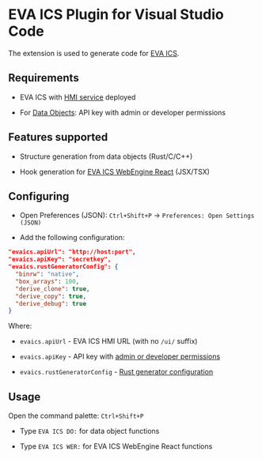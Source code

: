 # EVA ICS Plugin for Visual Studio Code

The extension is used to generate code for [EVA ICS](https://www.eva-ics.com/).

## Requirements

* EVA ICS with [HMI
  service](https://info.bma.ai/en/actual/eva4/svc/eva-hmi.html) deployed

* For [Data Objects](https://info.bma.ai/en/actual/eva4/dobj.html): API key
  with admin or developer permissions

## Features supported

* Structure generation from data objects (Rust/C/C++)

* Hook generation for [EVA ICS WebEngine
  React](https://info.bma.ai/en/actual/eva-webengine-react/index.html)
  (JSX/TSX)

## Configuring

* Open Preferences (JSON): `Ctrl+Shift+P` -> `Preferences: Open Settings (JSON)`

* Add the following configuration:

```json
"evaics.apiUrl": "http://host:port",
"evaics.apiKey": "secretkey",
"evaics.rustGeneratorConfig": {
  "binrw": "native",
  "box_arrays": 100,
  "derive_clone": true,
  "derive_copy": true,
  "derive_debug": true
}
```
Where:

* `evaics.apiUrl` - EVA ICS HMI URL (with no `/ui/` suffix)

* `evaics.apiKey` - API key with [admin or developer
  permissions](https://info.bma.ai/en/actual/eva4/aaa.html#access-control-list)

* `evaics.rustGeneratorConfig` - [Rust generator
  configuration](https://info.bma.ai/en/actual/eva4/dobj.html#rust)

## Usage

Open the command palette: `Ctrl+Shift+P`

* Type `EVA ICS DO:` for data object functions

* Type `EVA ICS WER:` for EVA ICS WebEngine React functions

